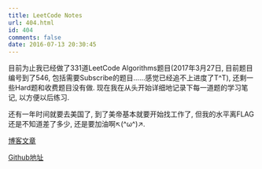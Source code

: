 ```yaml
---
title: LeetCode Notes
url: 404.html
id: 404
comments: false
date: 2016-07-13 20:30:45
---
```


目前为止我已经做了331道LeetCode Algorithms题目(2017年3月27日, 目前题目编号到了546, 包括需要Subscribe的题目……感觉已经追不上进度了T^T), 还剩一些Hard题和收费题目没有做. 现在我在从头开始详细地记录下每一道题的学习笔记, 以方便以后练习.

还有一年时间就要去美国了, 到了美帝基本就要开始找工作了, 但我的水平离FLAG还是不知道差了多少, 还是要加油啊↖(^ω^)↗.

[博客文章](/category/study/leetcode/)

[Github地址](https://github.com/xiadong1994/my_LeetCode)